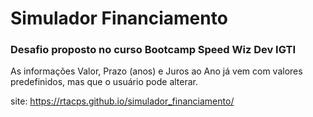 # Simulador Financiamento

### Desafio proposto no curso Bootcamp Speed Wiz Dev IGTI

As informações Valor, Prazo (anos) e Juros ao Ano já vem com valores predefinidos, mas que o usuário pode alterar.

site: https://rtacps.github.io/simulador_financiamento/
